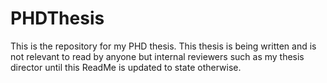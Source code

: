 # PHDThesis

This is the repository for my PHD thesis. This thesis is being written and is not relevant to read by anyone but internal reviewers such as my thesis director until this ReadMe is updated to state otherwise.
